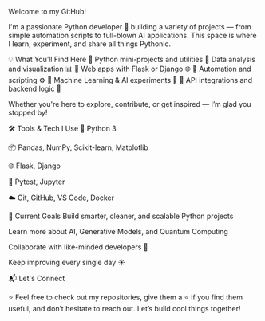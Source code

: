 Welcome to my GitHub!


I'm a passionate Python developer 🐍 building a variety of projects — from simple automation scripts to full-blown AI applications. This space is where I learn, experiment, and share all things Pythonic.

💡 What You’ll Find Here
🔸 Python mini-projects and utilities
🔸 Data analysis and visualization 📊
🔸 Web apps with Flask or Django 🌐
🔸 Automation and scripting ⚙️
🔸 Machine Learning & AI experiments 🤖
🔸 API integrations and backend logic 🔌

Whether you're here to explore, contribute, or get inspired — I’m glad you stopped by!

🛠️ Tools & Tech I Use
🐍 Python 3

📦 Pandas, NumPy, Scikit-learn, Matplotlib

🌐 Flask, Django

🧪 Pytest, Jupyter

☁️ Git, GitHub, VS Code, Docker

🚀 Current Goals
Build smarter, cleaner, and scalable Python projects

Learn more about AI, Generative Models, and Quantum Computing

Collaborate with like-minded developers 💬

Keep improving every single day ☀️

📬 Let's Connect


⭐ Feel free to check out my repositories, give them a ⭐ if you find them useful, and don’t hesitate to reach out. Let’s build cool things together!

     

